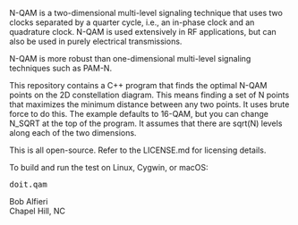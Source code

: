 <p>
N-QAM is a two-dimensional multi-level signaling technique that uses two clocks separated by a quarter cycle, i.e., an in-phase clock and 
an quadrature clock.  N-QAM is used extensively in RF applications, but can also be used in purely electrical transmissions.
</p>

<p>
N-QAM is more robust than one-dimensional multi-level signaling techniques such as PAM-N.
</p>

<p>
This repository contains a C++ program that finds the optimal N-QAM points on the 2D constellation diagram.  This means
finding a set of N points that maximizes the minimum distance between any two points.  It uses brute force to do this.
The example defaults to 16-QAM, but you can change N_SQRT at the top of the program.  It assumes that there are sqrt(N) 
levels along each of the two dimensions.
</p>

<p>
This is all open-source.  Refer to the LICENSE.md for licensing details.
</p>

<p>
To build and run the test on Linux, Cygwin, or macOS:
</p>
<pre>
doit.qam
</pre>

<p>
Bob Alfieri<br>
Chapel Hill, NC
</p>
